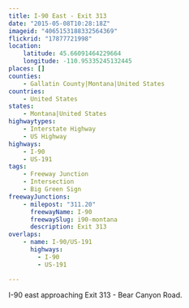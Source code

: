 ```yaml
---
title: I-90 East - Exit 313
date: "2015-05-08T10:28:18Z"
imageid: "4065153188332564369"
flickrid: "17877721998"
location:
    latitude: 45.66091464229664
    longitude: -110.95335245132445
places: []
counties:
    - Gallatin County|Montana|United States
countries:
    - United States
states:
    - Montana|United States
highwaytypes:
    - Interstate Highway
    - US Highway
highways:
    - I-90
    - US-191
tags:
    - Freeway Junction
    - Intersection
    - Big Green Sign
freewayJunctions:
    - milepost: "311.20"
      freewayName: I-90
      freewaySlug: i90-montana
      description: Exit 313
overlaps:
    - name: I-90/US-191
      highways:
        - I-90
        - US-191

---
```

I-90 east approaching Exit 313 - Bear Canyon Road.